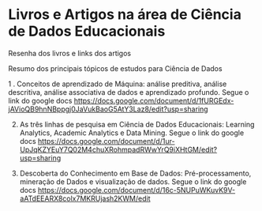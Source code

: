 # Livros e Artigos na área de Ciência de Dados Educacionais
Resenha dos livros e links dos artigos

Resumo dos principais tópicos de estudos para Ciência de Dados

1 . Conceitos de aprendizado de Máquina: análise preditiva, análise descritiva, análise associativa de dados e aprendizado profundo. Segue o link do google docs https://docs.google.com/document/d/1fURGEdx-jAVioQB9hnNBppgj0JaVukBaoG5AtY3Laz8/edit?usp=sharing

2. As três linhas de pesquisa em Ciência de Dados Educacionais: Learning Analytics, Academic Analytics e Data Mining. Segue o link do google docs https://docs.google.com/document/d/1ur-UpJqKZYEuY7Q02M4chuXRohmpadRWwYrQ9iXHtGM/edit?usp=sharing

3. Descoberta do Conhecimento em Base de Dados: Pré-processamento, mineração de Dados e visualização de dados. Segue o link do google docs https://docs.google.com/document/d/16c-5NUPuWKuvK9V-aATdEEARX8colx7MKRUjash2KWM/edit

